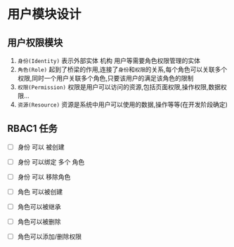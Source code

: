 # 用户模块设计

## 用户权限模块

1. `身份(Identity)` 表示外部实体 机构 用户等需要角色权限管理的实体
2. `角色(Role)` 起到了桥梁的作用,连接了`身份`和`权限`的关系,每个角色可以关联多个权限,同时一个用户关联多个角色,只要该用户的满足该角色的限制
3. `权限(Permission)` 权限是用户可以访问的资源,包括页面权限,操作权限,数据权限...
4. `资源(Resource)` 资源是系统中用户可以使用的数据,操作等等(在开发阶段确定)

## RBAC1 任务

-[ ] 身份 可以 被创建
-[ ] 身份 可以绑定 多个 角色
-[ ] 身份 可以 移除角色

-[ ] 角色 可以被创建
-[ ] 角色可以被继承
-[ ] 角色可以被删除
-[ ] 角色可以添加/删除权限
